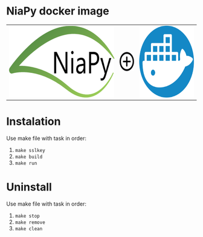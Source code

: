 <link href=".css/style.css" rel="stylesheet"></link>

# NiaPy docker image
<table width="100%" height="100%" align="center" valign="center">
   <tr>
	   <td>
		   <img src=".images/NiaPyLogo.png" alt="NiaPy logo" height="191" width="367"/>
		 </td>
		 <td>
		   <img src=".images/plus-sign-in-circle.svg" alt="In combination with" height="50" width="50"/>
		 </td>
		 <td>
			 <img src=".images/icon-slack.svg" alt="Docker logo" height="191" width="191"/>
		 </td>
	 </tr>
</table>

# Instalation
Use make file with task in order:
1. `make sslkey`
2. `make build`
3. `make run`

# Uninstall
Use make file with task in order:
1. `make stop`
2. `make remove`
3. `make clean`
